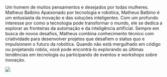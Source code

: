 Um homem de muitos pensamentos e desejados por todas mulheres.
Matheus Balbino
Apaixonado por tecnologia e robótica, Matheus Balbino é um entusiasta da inovação e das soluções inteligentes. Com um profundo interesse por como a tecnologia pode transformar o mundo, ele se dedica a explorar as fronteiras da automação e da inteligência artificial. Sempre em busca de novos desafios, Matheus combina conhecimento técnico com criatividade para desenvolver projetos que desafiem o status quo e impulsionem o futuro da robótica. Quando não está mergulhado em código ou projetando robôs, você pode encontrá-lo explorando as últimas tendências em tecnologia ou participando de eventos e workshops sobre inovação.

![](https://media1.tenor.com/m/fCRbOOdvnbIAAAAC/funny.gif)

